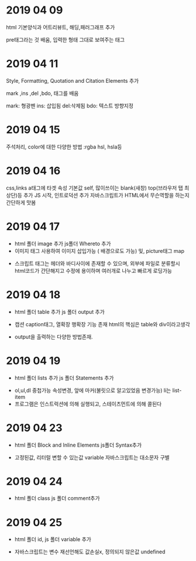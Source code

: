 # 2019 04 09
html 기본양식과 어트리뷰트, 해딩,패러그래프 추가 <br>

pre태그라는 것 배움, 입력한 형태 그대로 보여주는 태그

# 2019 04 11

Style, Formatting, Quotation and Citation Elements 추가

mark ,ins ,del ,bdo, 태그를 배움

mark: 형광펜 ins: 삽입됨 del:삭제됨 bdo: 텍스트 방향지정


# 2019 04 15
주석처리, color에 대한 다양한 방법 :rgba hsl, hsla등 

# 2019 04 16
css,links a태그에 타겟 속성 기본값 self, 많이쓰이는 blank(새창) top(브라우저 탭 최상단)등 추가
JS 시작, 인트로덕션 추가 자바스크립트가 HTML에서 무슨역할을 하는지 간단하게 맛봄

# 2019 04 17
- html 폴더 image 추가 js폴더 Whereto 추가
- 이미지 태그 사용하여 이미지 삽입가능 ( 배경으로도 가능) 및, picture태그 map
+ 스크립트 태그는 헤더와 바디사이에 존재할 수 있으며, 외부에 파일로 분류할시 html코드가 간단해지고 수정에 용이하며 여러개로 나누고 빠르게 로딩가능

# 2019 04 18
- html 폴더 table 추가 js 폴더 output 추가

+ 캡션 caption태그, 열확장 행확장 기능 존재 html의 핵심은 table와 div이라고생각
- output을 출력하는 다양한 방법존재. 

# 2019 04 19
- html 폴더 lists 추가 js 폴더 Statements 추가
 
+ ol,ul,dl 중첩가능 속성변경, 앞에 마커(불릿으로 알고있었음 변경가능) li는 list-item  
+ 프로그램은 인스트럭션에 의해 실행되고, 스테이츠먼트에 의해 콜된다

# 2019 04 23
- html 폴더 Block and Inline Elements js폴더 Syntax추가
+ 고정된값, 리터럴 변할 수 있는값 variable 자바스크립트는 대소문자 구별
# 2019 04 24
- html 폴더 class js 폴더 comment추가
# 2019 04 25
- html 폴더 id, js 폴더 variable 추가
+ 자바스크립트는 변수 재선언해도 값손실x, 정의되지 않은값 undefined
